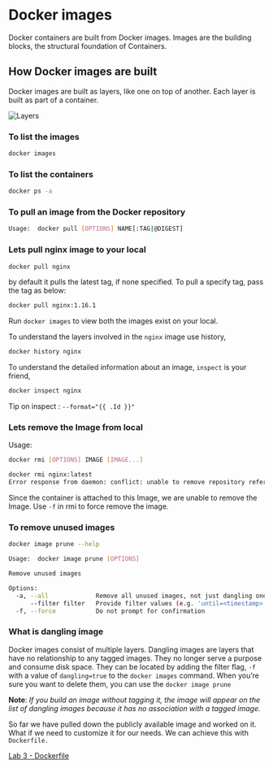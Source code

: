 # Docker images

Docker containers are built from Docker images. Images are the building blocks, the structural foundation of Containers. 

## How Docker images are built

Docker images are built as layers, like one on top of another. Each layer is built as part of a container. 

![Layers](https://cdn.pixabay.com/photo/2014/04/03/10/24/birthday-cake-310370_960_720.png)

### To list the images

```bash
docker images
```

### To list the containers 

```bash
docker ps -a
```

### To pull an image from the Docker repository

```bash
Usage:	docker pull [OPTIONS] NAME[:TAG|@DIGEST]
```

### Lets pull nginx image to your local

```bash
docker pull nginx
```
by default it pulls the latest tag, if none specified. To pull a specify tag, pass the tag as below:

```bash
docker pull nginx:1.16.1
```

Run `docker images` to view both the images exist on your local.

To understand the layers involved in the `nginx` image use history,

```bash
docker history nginx
```

To understand the detailed information about an image, `inspect` is your friend,

```bash
docker inspect nginx
```

Tip on inspect : `--format="{{ .Id }}"`


### Lets remove the Image from local

Usage: 
```bash
docker rmi [OPTIONS] IMAGE [IMAGE...]
```

```bash
docker rmi nginx:latest
Error response from daemon: conflict: unable to remove repository reference "nginx" (must force) - container 6a18f5421405 is using its referenced image f949e7d76d63
```

Since the container is attached to this Image, we are unable to remove the Image. Use `-f` in rmi to force remove the image.

### To remove unused images

```bash
docker image prune --help

Usage:	docker image prune [OPTIONS]

Remove unused images

Options:
  -a, --all             Remove all unused images, not just dangling ones
      --filter filter   Provide filter values (e.g. 'until=<timestamp>')
  -f, --force           Do not prompt for confirmation
```

### What is dangling image

Docker images consist of multiple layers. Dangling images are layers that have no relationship to any tagged images. They no longer serve a purpose and consume disk space. They can be located by adding the filter flag, `-f` with a value of `dangling=true` to the `docker images` command. When you’re sure you want to delete them, you can use the `docker image prune`

**Note**: *If you build an image without tagging it, the image will appear on the list of dangling images because it has no association with a tagged image.*

So far we have pulled down the publicly available image and worked on it. What if we need to customize it for our needs. We can achieve this with `Dockerfile.`

[Lab 3 - Dockerfile](../dockerfile-lab3/README.md)